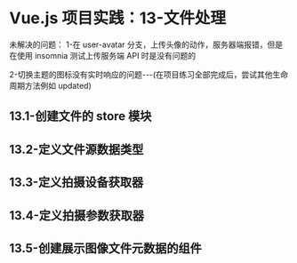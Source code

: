 # Vue.js 项目实践：13-文件处理

未解决的问题：
1-在 user-avatar 分支，上传头像的动作，服务器端报错，但是在使用 insomnia 测试上传服务端 API 时是没有问题的

2-切换主题的图标没有实时响应的问题---(在项目练习全部完成后，尝试其他生命周期方法例如 updated)

## 13.1-创建文件的 store 模块

## 13.2-定义文件源数据类型

## 13.3-定义拍摄设备获取器

## 13.4-定义拍摄参数获取器

## 13.5-创建展示图像文件元数据的组件
